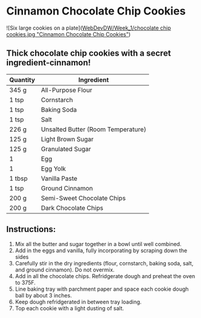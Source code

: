 # Cinnamon Chocolate Chip Cookies

![Six large cookies on a plate]([WebDevDW/Week_1/chocolate chip cookies.jpg "Cinnamon Chocolate Chip Cookies"](https://github.com/akisegis/WebDevCW/blob/291bafba93780436efe6b6d01c4287d3d9bd661b/Week_1/chocolate%20chip%20cookies.jpg))

## Thick chocolate chip cookies with a secret ingredient-cinnamon!

| Quantity | Ingredient |
| ----------- | ----------- |
| 345 g | All-Purpose Flour |
| 1 tsp | Cornstarch |
| 1 tsp | Baking Soda |
| 1 tsp | Salt |
| 226 g | Unsalted Butter (Room Temperature) |
| 125 g | Light Brown Sugar |
| 125 g | Granulated Sugar |
| 1 | Egg |
| 1 | Egg Yolk |
| 1 tbsp | Vanilla Paste |
| 1 tsp | Ground Cinnamon |
| 200 g | Semi-Sweet Chocolate Chips |
| 200 g | Dark Chocolate Chips |

## Instructions:

1. Mix all the butter and sugar together in a bowl until well combined.
2. Add in the eggs and vanilla, fully incorporating by scraping down the sides
3. Carefully stir in the dry ingredients (flour, cornstarch, baking soda, salt, and ground cinnamon). Do not overmix.
4. Add in all the chocolate chips. Refridgerate dough and preheat the oven to 375F.
5. Line baking tray with parchment paper and space each cookie dough ball by about 3 inches.
6. Keep dough refridgerated in between tray loading.
7. Top each cookie with a light dusting of salt.
